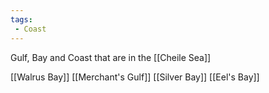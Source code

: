 ```yaml
---
tags:
 - Coast
---
```


Gulf, Bay and Coast that are in the [[Cheile Sea]]

[[Walrus Bay]]
[[Merchant's Gulf]]
[[Silver Bay]]
[[Eel's Bay]]